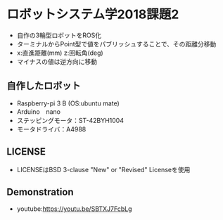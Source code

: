 # ロボットシステム学2018課題2
* 自作の3輪型ロボットをROS化
* ターミナルからPoint型で値をパブリッシュすることで、その距離分移動
* x:直進距離(mm) z:回転角(deg)
* マイナスの値は逆方向に移動
## 自作したロボット
* Raspberry-pi 3 B (OS:ubuntu mate)
* Arduino　nano
* ステッピングモータ：ST-42BYH1004
* モータドライバ：A4988
## LICENSE
* LICENSEはBSD 3-clause "New" or "Revised" Licenseを使用
## Demonstration
* youtube:https://youtu.be/SBTXJ7FcbLg
